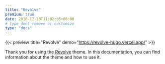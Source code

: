 ```yaml
---
title: "Revolve"
premium: true
date: 2018-12-28T11:02:05+06:00
# type dont remove or customize
type: "docs"
---
```


{{< preview title="Revolve" demo="https://revolve-hugo.vercel.app/" >}}

Thank you for using the [Revolve](https://gethugothemes.com/products/revolve/) theme. In this documentation, you can find information about the theme and how to use it.

